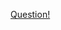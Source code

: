 <a href="https://quera.ir/problemset/contest/14580/%D8%B3%D8%A4%D8%A7%D9%84-%D8%A8%D8%A7%D8%A8-%D9%88-%DA%A9%D9%84%DB%8C%D8%AF-%D8%AA%D9%84%D9%88%DB%8C%D8%B2%DB%8C%D9%88%D9%86">Question!</a>